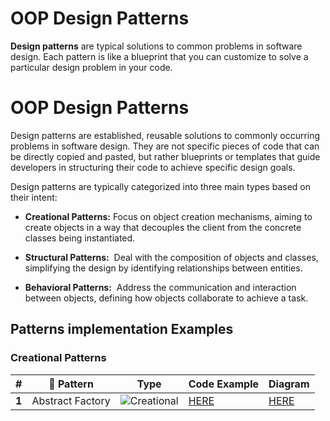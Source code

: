 # OOP Design Patterns

**Design patterns** are typical solutions to common problems in software design. Each pattern is like a blueprint that you can customize to solve a particular design problem in your code.




# OOP Design Patterns

Design patterns are established, reusable solutions to commonly occurring problems in software design. They are not specific pieces of code that can be directly copied and pasted, but rather blueprints or templates that guide developers in structuring their code to achieve specific design goals.

Design patterns are typically categorized into three main types based on their intent:

- **Creational Patterns:** Focus on object creation mechanisms, aiming to create objects in a way that decouples the client from the concrete classes being instantiated.
    
- **Structural Patterns:**  Deal with the composition of objects and classes, simplifying the design by identifying relationships between entities.

- **Behavioral Patterns:**  Address the communication and interaction between objects, defining how objects collaborate to achieve a task.



## Patterns implementation Examples

### Creational Patterns

| #     | 📖 Pattern       | Type                                                               | Code Example | Diagram  |
| ----- | ---------------- | ------------------------------------------------------------------ | ------------ | -------- |
| **1** | Abstract Factory | ![Creational](https://img.shields.io/badge/Creational-light_green) | [HERE]()     | [HERE]() |
